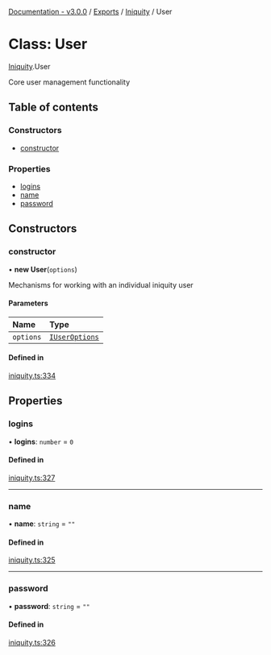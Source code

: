 [Documentation - v3.0.0](../README.md) / [Exports](../modules.md) / [Iniquity](../modules/Iniquity.md) / User

# Class: User

[Iniquity](../modules/Iniquity.md).User

Core user management functionality

## Table of contents

### Constructors

- [constructor](Iniquity.User.md#constructor)

### Properties

- [logins](Iniquity.User.md#logins)
- [name](Iniquity.User.md#name)
- [password](Iniquity.User.md#password)

## Constructors

### constructor

• **new User**(`options`)

Mechanisms for working with an individual iniquity user

#### Parameters

| Name | Type |
| :------ | :------ |
| `options` | [`IUserOptions`](../interfaces/Iniquity.IUserOptions.md) |

#### Defined in

[iniquity.ts:334](https://github.com/iniquitybbs/iniquity/blob/1b7703d/packages/core/src/iniquity.ts#L334)

## Properties

### logins

• **logins**: `number` = `0`

#### Defined in

[iniquity.ts:327](https://github.com/iniquitybbs/iniquity/blob/1b7703d/packages/core/src/iniquity.ts#L327)

___

### name

• **name**: `string` = `""`

#### Defined in

[iniquity.ts:325](https://github.com/iniquitybbs/iniquity/blob/1b7703d/packages/core/src/iniquity.ts#L325)

___

### password

• **password**: `string` = `""`

#### Defined in

[iniquity.ts:326](https://github.com/iniquitybbs/iniquity/blob/1b7703d/packages/core/src/iniquity.ts#L326)
